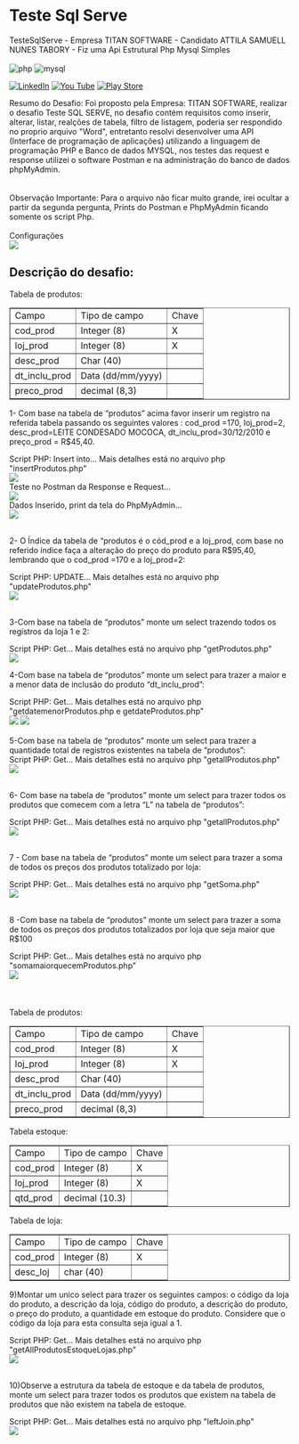 
<h1>  Teste Sql Serve </h1>
TesteSqlServe - Empresa TITAN SOFTWARE - Candidato ATTILA SAMUELL NUNES TABORY - Fiz uma Api Estrutural Php Mysql Simples

<div style="display:inline_block"><br/>
  <img align"center" alt="php" src="https://img.shields.io/badge/PHP-777BB4?style=for-the-badge&logo=php&logoColor=white"/>
  <img align"center" alt="mysql" src="https://img.shields.io/badge/MySQL-00000F?style=for-the-badge&logo=mysql&logoColor=white"/>
  
  
 
</div>

[![LinkedIn ](https://img.shields.io/badge/LinkedIn-0077B5?style=for-the-badge&logo=linkedin&logoColor=white)](https://www.linkedin.com/in/attila-samuell-98291216b/)
[![You Tube](https://img.shields.io/badge/YouTube-FF0000?style=for-the-badge&logo=youtube&logoColor=white)](https://www.youtube.com/channel/UCuX9fZZa3eR4LACYTPVZg5A/videos)
[![Play Store](https://img.shields.io/badge/Google_Play-414141?style=for-the-badge&logo=google-play&logoColor=white)](https://play.google.com/store/apps/details?id=attila.QRCodeGeradorLeitor&hl=pt_BR&gl=US)
<br>

<div>Resumo do Desafio: Foi proposto pela Empresa: TITAN SOFTWARE, realizar o desafio Teste SQL SERVE, no desafio contém requisitos como inserir, alterar, listar, realções de tabela, filtro de listagem, poderia ser respondido no proprio arquivo "Word", entretanto resolvi desenvolver uma API (Interface de programação de aplicações) utilizando a linguagem de programação PHP e Banco de dados MYSQL, nos testes das request e response utilizei o software Postman e na administração do banco de dados phpMyAdmin. </div>
<br>
<br>
<div>Observação Importante: Para o arquivo não ficar muito grande, irei ocultar a partir da segunda pergunta, Prints do Postman e PhpMyAdmin ficando somente os script Php.</div>

<br>

<div> Configurações </div>
<img src="https://user-images.githubusercontent.com/76443540/143707989-2c47b227-0120-46dd-bfec-33fc25892f68.png" />
<br>

<h2> Descrição do desafio:</h2>

<div>Tabela de produtos:</div>

<table border="1">
    <tr>
        <td>Campo</td>
        <td>Tipo de campo</td>
        <td>Chave</td>
    </tr>
    <tr>
        <td>cod_prod</td>
        <td>Integer (8)</td>
        <td>X</td>
    </tr>
    <tr>
        <td>loj_prod</td>
        <td>Integer (8)</td>
        <td>X</td>
    </tr>
  
   <tr>
        <td>desc_prod</td>
        <td>Char (40)</td>
        <td></td>
    </tr>
   <tr>
        <td>dt_inclu_prod</td>
        <td>Data (dd/mm/yyyy)</td>
        <td></td>
    </tr>
   <tr>
        <td>preco_prod</td>
        <td>decimal (8,3)</td>
        <td></td>
    </tr>
</table>

1- Com base na tabela de “produtos” acima favor inserir um registro na referida tabela passando os seguintes valores : cod_prod =170, loj_prod=2, desc_prod=LEITE CONDESADO MOCOCA, dt_inclu_prod=30/12/2010  e preço_prod = R$45,40.

<div> Script PHP: Insert into... Mais detalhes está no arquivo php "insertProdutos.php"</div>
<img src="https://user-images.githubusercontent.com/76443540/143713676-ec41f078-b410-4d82-8e26-4a9d62a825cf.png" />

<div> Teste no Postman da Response e Request...</div>
<img src="https://user-images.githubusercontent.com/76443540/143718761-133ead63-22a0-4d7e-a160-b6bcdea6121e.png" />

<div> Dados Inserido, print da tela do PhpMyAdmin...</div>
<img src="https://user-images.githubusercontent.com/76443540/143718909-ee9bae5d-367e-48be-acaa-1d38ec84d189.png" />

<br>
<br>

2- O Índice da tabela  de “produtos é o cód_prod e a loj_prod, com base no referido índice faça a alteração do preço do produto para R$95,40, lembrando que 
o cod_prod =170 e a loj_prod=2: 


<div> Script PHP: UPDATE... Mais detalhes está no arquivo php "updateProdutos.php"</div>
<img src="https://user-images.githubusercontent.com/76443540/143719125-be004218-e8a2-4c05-acf3-b5fd6a46a1af.png" />

<br>
<br>

3-Com base na tabela de “produtos” monte um select trazendo todos os registros da loja 1 e 2:
<div> Script PHP: Get... Mais detalhes está no arquivo php "getProdutos.php"</div>
<img src="https://user-images.githubusercontent.com/76443540/143720068-22b650f9-5e02-4743-a60f-cfd497d80e02.png" />

4-Com base na tabela de “produtos” monte um select para trazer a maior e a menor data  de inclusão do produto “dt_inclu_prod”:


<div> Script PHP: Get... Mais detalhes está no arquivo php "getdatemenorProdutos.php   e  getdateProdutos.php"</div>
<img src="https://user-images.githubusercontent.com/76443540/143720198-c90cf331-1029-4d9f-9b48-e71520a42121.png" />
<img src="https://user-images.githubusercontent.com/76443540/143720325-9ae49777-9c73-47cd-af02-e4ceb6d4aec9.png" />
<br>
<br>
5-Com base na tabela de “produtos” monte um select para trazer a quantidade total de registros existentes na tabela de “produtos”:

<div> Script PHP: Get... Mais detalhes está no arquivo php "getallProdutos.php"</div>
<img src="https://user-images.githubusercontent.com/76443540/143720549-52a03646-121e-4571-8891-638db8b94a29.png" />
<br>
<br>

6- Com base na tabela de “produtos” monte um select para trazer todos os produtos que comecem com a letra “L” na tabela de “produtos”:

<div> Script PHP: Get... Mais detalhes está no arquivo php "getallProdutos.php"</div>
<img src="https://user-images.githubusercontent.com/76443540/143721088-bcc9f4e9-ef57-428c-9dee-74e242544cf5.png" />
<br>
<br>

7 - Com base na tabela de “produtos” monte um select para trazer a soma de todos os preços dos produtos totalizado por loja:

<div> Script PHP: Get... Mais detalhes está no arquivo php "getSoma.php"</div>
<img src="https://user-images.githubusercontent.com/76443540/143721044-3da50d35-373b-4fb1-b954-14f8a125a1d0.png" />
<br>
<br>



8 -Com base na tabela de “produtos” monte um select para trazer a soma de todos os preços dos produtos totalizados por loja que seja maior que R$100
<div> Script PHP: Get... Mais detalhes está no arquivo php "somamaiorquecemProdutos.php"</div>
<img src="https://user-images.githubusercontent.com/76443540/143721225-fb9c6b4c-0e5b-4f02-8298-9ec662e32b9f.png" />

<br>
<br>
<br>
<br>

<div>Tabela de produtos:</div>

<table border="1">
    <tr>
        <td>Campo</td>
        <td>Tipo de campo</td>
        <td>Chave</td>
    </tr>
    <tr>
        <td>cod_prod</td>
        <td>Integer (8)</td>
        <td>X</td>
    </tr>
    <tr>
        <td>loj_prod</td>
        <td>Integer (8)</td>
        <td>X</td>
    </tr>
  
   <tr>
        <td>desc_prod</td>
        <td>Char (40)</td>
        <td></td>
    </tr>
   <tr>
        <td>dt_inclu_prod</td>
        <td>Data (dd/mm/yyyy)</td>
        <td></td>
    </tr>
   <tr>
        <td>preco_prod</td>
        <td>decimal (8,3)</td>
        <td></td>
    </tr>
</table>

<div>Tabela estoque:</div>

<table border="1">
    <tr>
        <td>Campo</td>
        <td>Tipo de campo</td>
        <td>Chave</td>
    </tr>
    <tr>
        <td>cod_prod</td>
        <td>Integer (8)</td>
        <td>X</td>
    </tr>
    <tr>
        <td>loj_prod</td>
        <td>Integer (8)</td>
        <td>X</td>
    </tr>
  
   <tr>
        <td>qtd_prod</td>
        <td>decimal (10.3)</td>
        <td></td>
    </tr>
   
</table>

<div>Tabela de loja:</div>

<table border="1">
    <tr>
        <td>Campo</td>
        <td>Tipo de campo</td>
        <td>Chave</td>
    </tr>
    <tr>
        <td>cod_prod</td>
        <td>Integer (8)</td>
        <td>X</td>
    </tr>
    <tr>
        <td>desc_loj</td>
        <td>char (40)</td>
        <td></td>
    </tr>
  
   
</table>


9)Montar um unico select para trazer os seguintes campos: o código da loja do produto, a descrição da loja, código do produto, a descrição do produto, o preço do produto, a quantidade em estoque do produto. Considere  que o código da loja para esta consulta seja igual a 1.

<div> Script PHP: Get... Mais detalhes está no arquivo php "getAllProdutosEstoqueLojas.php"</div>
<img src="https://user-images.githubusercontent.com/76443540/143722220-29ff3e7c-46ff-4017-bee2-24ca65f61cdd.png" />

<br>
<br>

10)Observe a estrutura da tabela de estoque e da tabela de produtos, monte um select para trazer todos os produtos que existem na tabela de produtos que não existem na tabela de estoque.

<div> Script PHP: Get... Mais detalhes está no arquivo php "leftJoin.php"</div>
<img src="https://user-images.githubusercontent.com/76443540/143722277-8d883674-e229-4dba-a888-44beccb748cb.png" />

<br>
<br>








